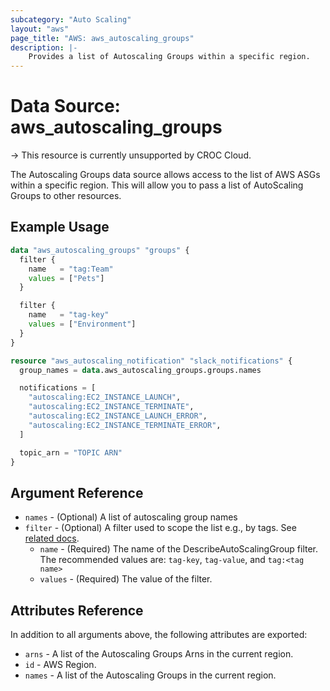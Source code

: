 ```yaml
---
subcategory: "Auto Scaling"
layout: "aws"
page_title: "AWS: aws_autoscaling_groups"
description: |-
    Provides a list of Autoscaling Groups within a specific region.
---
```


# Data Source: aws_autoscaling_groups

-> This resource is currently unsupported by CROC Cloud.

The Autoscaling Groups data source allows access to the list of AWS
ASGs within a specific region. This will allow you to pass a list of AutoScaling Groups to other resources.

## Example Usage

```terraform
data "aws_autoscaling_groups" "groups" {
  filter {
    name   = "tag:Team"
    values = ["Pets"]
  }

  filter {
    name   = "tag-key"
    values = ["Environment"]
  }
}

resource "aws_autoscaling_notification" "slack_notifications" {
  group_names = data.aws_autoscaling_groups.groups.names

  notifications = [
    "autoscaling:EC2_INSTANCE_LAUNCH",
    "autoscaling:EC2_INSTANCE_TERMINATE",
    "autoscaling:EC2_INSTANCE_LAUNCH_ERROR",
    "autoscaling:EC2_INSTANCE_TERMINATE_ERROR",
  ]

  topic_arn = "TOPIC ARN"
}
```

## Argument Reference

* `names` - (Optional) A list of autoscaling group names
* `filter` - (Optional) A filter used to scope the list e.g., by tags. See [related docs](http://docs.aws.amazon.com/AutoScaling/latest/APIReference/API_Filter.html).
    * `name` - (Required) The name of the DescribeAutoScalingGroup filter. The recommended values are: `tag-key`, `tag-value`, and `tag:<tag name>`
    * `values` - (Required) The value of the filter.

## Attributes Reference

In addition to all arguments above, the following attributes are exported:

* `arns` - A list of the Autoscaling Groups Arns in the current region.
* `id` - AWS Region.
* `names` - A list of the Autoscaling Groups in the current region.
